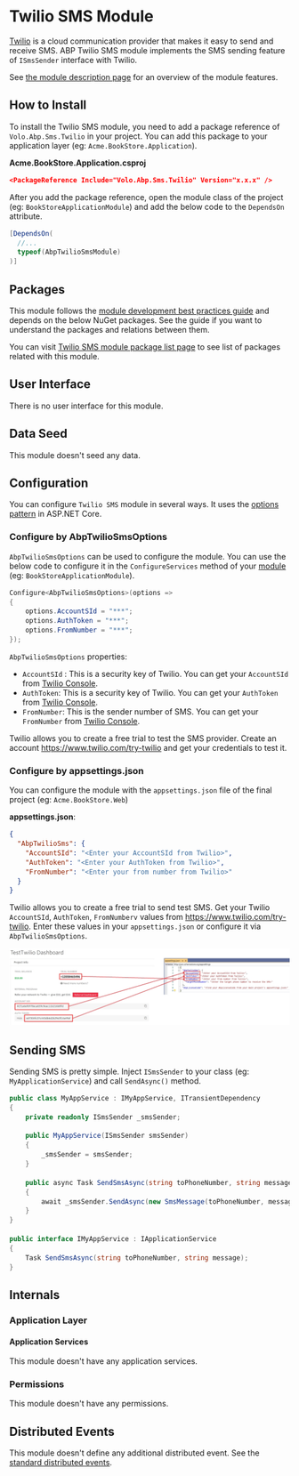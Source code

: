 # Twilio SMS Module

[Twilio](https://www.twilio.com) is a cloud communication provider that makes it easy to send and receive SMS. ABP Twilio SMS module implements the SMS sending feature of `ISmsSender` interface with Twilio. 

See [the module description page](https://commercial.abp.io/modules/Volo.Abp.Sms.Twilio) for an overview of the module features.

## How to Install

To install the Twilio SMS module, you need to add a package reference of `Volo.Abp.Sms.Twilio` in your project.  You can add this package to your application layer (eg: `Acme.BookStore.Application`).

**Acme.BookStore.Application.csproj**

```json
<PackageReference Include="Volo.Abp.Sms.Twilio" Version="x.x.x" />
```

After you add the package reference, open the module class of the project (eg: `BookStoreApplicationModule`) and add the below code to the `DependsOn` attribute.

```csharp
[DependsOn(
  //...
  typeof(AbpTwilioSmsModule)
)]
```

## Packages

This module follows the [module development best practices guide](https://docs.abp.io/en/abp/latest/Best-Practices/Index) and depends on the below NuGet packages. See the guide if you want to understand the packages and relations between them.

You can visit [Twilio SMS module package list page](https://abp.io/packages?moduleName=Volo.Abp.Sms.Twilio) to see list of packages related with this module.

## User Interface

There is no user interface for this module.

## Data Seed

This module doesn't seed any data.

## Configuration

You can configure `Twilio SMS` module in several ways. It uses the [options pattern](https://docs.microsoft.com/en-us/aspnet/core/fundamentals/configuration/options) in ASP.NET Core.

### Configure by AbpTwilioSmsOptions

`AbpTwilioSmsOptions` can be used to configure the module.  You can use the below code to configure it in the `ConfigureServices` method of your [module](https://docs.abp.io/en/abp/latest/Module-Development-Basics) (eg: `BookStoreApplicationModule`).

````csharp
Configure<AbpTwilioSmsOptions>(options =>
{
	options.AccountSId = "***";
	options.AuthToken = "***";
	options.FromNumber = "***";
});
````

`AbpTwilioSmsOptions` properties:

* `AccountSId` : This is a security key of Twilio. You can get your `AccountSId` from [Twilio Console](https://www.twilio.com/console.).
* `AuthToken`:  This is a security key of Twilio. You can get your `AuthToken` from [Twilio Console](https://www.twilio.com/console.).
* `FromNumber`:  This is the sender number of SMS. You can get your `FromNumber` from [Twilio Console](https://www.twilio.com/console.).

Twilio allows you to create a free trial to test the SMS provider. Create an account https://www.twilio.com/try-twilio and get your credentials to test it. 

### Configure by appsettings.json

You can configure the module with the `appsettings.json` file of the final project (eg: `Acme.BookStore.Web`)

**appsettings.json**:

```json
{
  "AbpTwilioSms": {
    "AccountSId": "<Enter your AccountSId from Twilio>",
    "AuthToken": "<Enter your AuthToken from Twilio>",
    "FromNumber": "<Enter your from number from Twilio>"
  }
}
```



Twilio allows you to create a free trial to send test SMS. Get your Twilio `AccountSId`, `AuthToken`, `FromNumberv` values from https://www.twilio.com/try-twilio.  Enter these values in your `appsettings.json` or configure it via `AbpTwilioSmsOptions`.

![Twilio Configuration](../images/sms-twilio-configuration.png)

## Sending SMS

Sending SMS is pretty simple. Inject `ISmsSender` to your class (eg: `MyApplicationService`) and call `SendAsync()` method. 

```csharp
public class MyAppService : IMyAppService, ITransientDependency
{
	private readonly ISmsSender _smsSender;

	public MyAppService(ISmsSender smsSender)
	{
		_smsSender = smsSender;
	}

	public async Task SendSmsAsync(string toPhoneNumber, string message)
	{
		await _smsSender.SendAsync(new SmsMessage(toPhoneNumber, message));
	}
}

public interface IMyAppService : IApplicationService
{
	Task SendSmsAsync(string toPhoneNumber, string message);
}
```

## Internals

### Application Layer

#### Application Services

This module doesn't have any application services.

### Permissions

This module doesn't have any permissions.

## Distributed Events

This module doesn't define any additional distributed event. See the [standard distributed events](https://docs.abp.io/en/abp/latest/Distributed-Event-Bus).